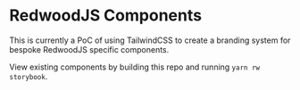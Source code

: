 # RedwoodJS Components

This is currently a PoC of using TailwindCSS to create a branding system for bespoke RedwoodJS specific components.

View existing components by building this repo and running `yarn rw storybook`.
